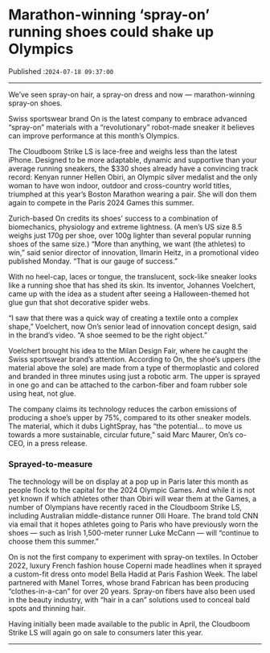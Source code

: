 # Marathon-winning ‘spray-on’ running shoes could shake up Olympics

Published :`2024-07-18 09:37:00`

---

We’ve seen spray-on hair, a spray-on dress and now — marathon-winning spray-on shoes.

Swiss sportswear brand On is the latest company to embrace advanced “spray-on” materials with a “revolutionary” robot-made sneaker it believes can improve performance at this month’s Olympics.

The Cloudboom Strike LS is lace-free and weighs less than the latest iPhone. Designed to be more adaptable, dynamic and supportive than your average running sneakers, the $330 shoes already have a convincing track record: Kenyan runner Hellen Obiri, an Olympic silver medalist and the only woman to have won indoor, outdoor and cross-country world titles, triumphed at this year’s Boston Marathon wearing a pair. She will don them again to compete in the Paris 2024 Games this summer.

Zurich-based On credits its shoes’ success to a combination of biomechanics, physiology and extreme lightness. (A men’s US size 8.5 weighs just 170g per shoe, over 100g lighter than several popular running shoes of the same size.) “More than anything, we want (the athletes) to win,” said senior director of innovation, Ilmarin Heitz, in a promotional video published Monday. “That is our gauge of success.”

With no heel-cap, laces or tongue, the translucent, sock-like sneaker looks like a running shoe that has shed its skin. Its inventor, Johannes Voelchert, came up with the idea as a student after seeing a Halloween-themed hot glue gun that shot decorative spider webs.

“I saw that there was a quick way of creating a textile onto a complex shape,” Voelchert, now On’s senior lead of innovation concept design, said in the brand’s video. “A shoe seemed to be the right object.”

Voelchert brought his idea to the Milan Design Fair, where he caught the Swiss sportswear brand’s attention. According to On, the shoe’s uppers (the material above the sole) are made from a type of thermoplastic and colored and branded in three minutes using just a robotic arm. The upper is sprayed in one go and can be attached to the carbon-fiber and foam rubber sole using heat, not glue.

The company claims its technology reduces the carbon emissions of producing a shoe’s upper by 75%, compared to its other sneaker models. The material, which it dubs LightSpray, has “the potential… to move us towards a more sustainable, circular future,” said Marc Maurer, On’s co-CEO, in a press release.

### Sprayed-to-measure

The technology will be on display at a pop up in Paris later this month as people flock to the capital for the 2024 Olympic Games. And while it is not yet known if which athletes other than Obiri will wear them at the Games, a number of Olympians have recently raced in the Cloudboom Strike LS, including Australian middle-distance runner Olli Hoare. The brand told CNN via email that it hopes athletes going to Paris who have previously worn the shoes — such as Irish 1,500-meter runner Luke McCann — will “continue to choose them this summer.”

On is not the first company to experiment with spray-on textiles. In October 2022, luxury French fashion house Coperni made headlines when it sprayed a custom-fit dress onto model Bella Hadid at Paris Fashion Week. The label partnered with Manel Torres, whose brand Fabrican has been producing “clothes-in-a-can” for over 20 years. Spray-on fibers have also been used in the beauty industry, with “hair in a can” solutions used to conceal bald spots and thinning hair.

Having initially been made available to the public in April, the Cloudboom Strike LS will again go on sale to consumers later this year.

---

